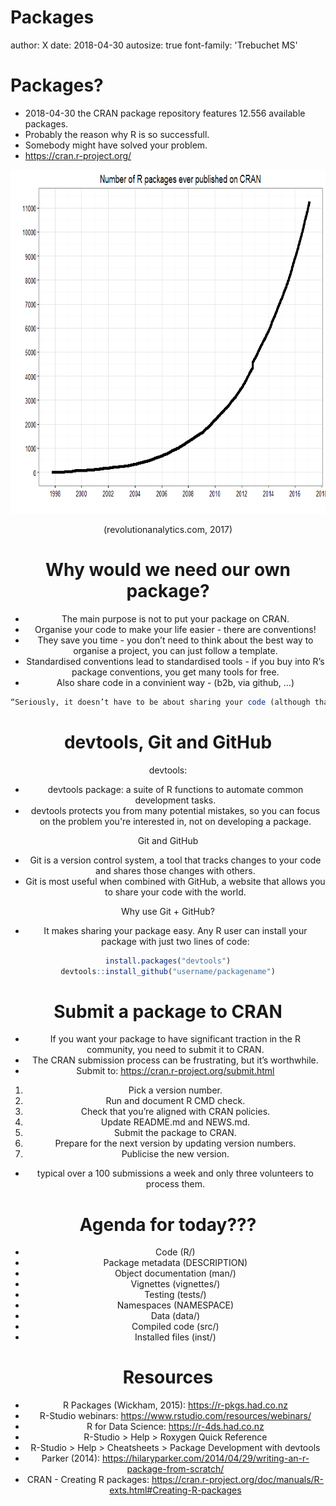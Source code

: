 Packages
========================================================
author: X
date: 2018-04-30
autosize: true
font-family: 'Trebuchet MS'

Packages?
========================================================


- 2018-04-30 the CRAN package repository features 12.556 available packages.
- Probably the reason why R is so successfull.
- Somebody might have solved your problem.
- https://cran.r-project.org/



<div style="text-align:center;"><img src="packageNumber.png"; width=1100 height=550 pos=>

(revolutionanalytics.com, 2017)


Why would we need our own package?
========================================================

- The main purpose is not to put your package on CRAN.
- Organise your code to make your life easier - there are conventions!
- They save you time - you don’t need to think about the best way to organise a project, you can just follow a template.
- Standardised conventions lead to standardised tools - if you buy into R’s package conventions, you get many tools for free.
- Also share code in a convinient way - (b2b, via github, …)


```r
“Seriously, it doesn’t have to be about sharing your code (although that is an added benefit!). It is about saving yourself time.” Parker (2014)
```


devtools, Git and GitHub
========================================================

devtools:
- devtools package: a suite of R functions to automate common development tasks.
- devtools protects you from many potential mistakes, so you can focus on the problem you're interested in, not on developing a package.

Git and GitHub
- Git is a version control system, a tool that tracks changes to your code and shares those changes with others.
- Git is most useful when combined with GitHub, a website that allows you to share your code with the world.

Why use Git + GitHub?
- It makes sharing your package easy. Any R user can install your package with just two lines of code:



```r
install.packages("devtools")
devtools::install_github("username/packagename")
```


Submit a package to CRAN
========================================================
- If you want your package to have significant traction in the R community, you need to submit it to CRAN.
- The CRAN submission process can be frustrating, but it’s worthwhile.
- Submit to: https://cran.r-project.org/submit.html

1. Pick a version number.
2. Run and document R CMD check.
3. Check that you’re aligned with CRAN policies.
4. Update README.md and NEWS.md.
5. Submit the package to CRAN.
6. Prepare for the next version by updating version numbers.
7. Publicise the new version.

- typical over a 100 submissions a week and only three volunteers to process them.


Agenda for today???
========================================================
- Code (R/)
- Package metadata (DESCRIPTION)
- Object documentation (man/)
- Vignettes (vignettes/)
- Testing (tests/)
- Namespaces (NAMESPACE)
- Data (data/)
- Compiled code (src/)
- Installed files (inst/)


Resources
========================================================
- R Packages (Wickham, 2015): https://r-pkgs.had.co.nz
- R-Studio webinars: https://www.rstudio.com/resources/webinars/
- R for Data Science: https://r-4ds.had.co.nz
- R-Studio > Help > Roxygen Quick Reference
- R-Studio > Help > Cheatsheets > Package Development with devtools
- Parker (2014): https://hilaryparker.com/2014/04/29/writing-an-r-package-from-scratch/
- CRAN - Creating R packages: https://cran.r-project.org/doc/manuals/R-exts.html#Creating-R-packages


